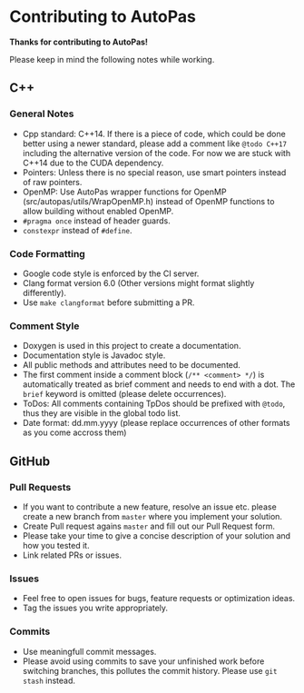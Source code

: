 # Contributing to AutoPas

**Thanks for contributing to AutoPas!** 

Please keep in mind the following notes while working.

## C++
### General Notes
*  Cpp standard: C++14. If there is a piece of code, which could be done better using a newer standard, please add a comment like `@todo C++17` including the alternative version of the code. For now we are stuck with C++14 due to the CUDA dependency.
*  Pointers: Unless there is no special reason, use smart pointers instead of raw pointers.
*  OpenMP: Use AutoPas wrapper functions for OpenMP (src/autopas/utils/WrapOpenMP.h) instead of OpenMP functions to allow building without enabled OpenMP.
*  `#pragma once` instead of header guards.
*  `constexpr` instead of `#define`.

### Code Formatting
*  Google code style is enforced by the CI server.
*  Clang format version 6.0 (Other versions might format slightly differently).
*  Use `make clangformat` before submitting a PR.

### Comment Style
*  Doxygen is used in this project to create a documentation.
*  Documentation style is Javadoc style.
*  All public methods and attributes need to be documented.
*  The first comment inside a comment block (`/** <comment> */`) is automatically treated as brief comment and needs to end with a dot. The `brief` keyword is omitted (please delete occurrences).
*  ToDos: All comments containing TpDos should be prefixed with `@todo`, thus they are visible in the global todo list.
*  Date format: dd.mm.yyyy (please replace occurrences of other formats as you come accross them)

## GitHub

### Pull Requests
*  If you want to contribute a new feature, resolve an issue etc. please create a new branch from `master` where you implement your solution.
*  Create Pull request agains `master` and fill out our Pull Request form.
*  Please take your time to give a concise description of your solution and how you tested it.
*  Link related PRs or issues.

### Issues
*  Feel free to open issues for bugs, feature requests or optimization ideas.
*  Tag the issues you write appropriately.

### Commits
*  Use meaningfull commit messages.
*  Please avoid using commits to save your unfinished work before switching branches, this pollutes the commit history. Please use `git stash` instead.
